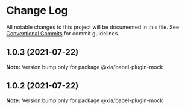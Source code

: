 # Change Log

All notable changes to this project will be documented in this file.
See [Conventional Commits](https://conventionalcommits.org) for commit guidelines.

## 1.0.3 (2021-07-22)

**Note:** Version bump only for package @xia/babel-plugin-mock





## 1.0.2 (2021-07-22)

**Note:** Version bump only for package @xia/babel-plugin-mock
